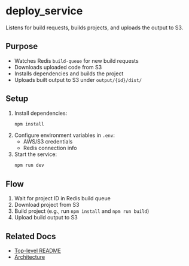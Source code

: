 # deploy_service

Listens for build requests, builds projects, and uploads the output to S3.

## Purpose

- Watches Redis `build-queue` for new build requests
- Downloads uploaded code from S3
- Installs dependencies and builds the project
- Uploads built output to S3 under `output/{id}/dist/`

## Setup

1. Install dependencies:
   ```sh
   npm install
   ```
2. Configure environment variables in `.env`:
   - AWS/S3 credentials
   - Redis connection info
3. Start the service:
   ```sh
   npm run dev
   ```

## Flow

1. Wait for project ID in Redis build queue
2. Download project from S3
3. Build project (e.g., run `npm install` and `npm run build`)
4. Upload build output to S3

## Related Docs

- [Top-level README](../README.md)
- [Architecture](../docs/architecture.md)
